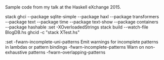 Sample code from my talk at the Haskell eXchange 2015.

stack ghci --package sqlite-simple --package haxl --package transformers --package text --package time --package text-show --package containers --package hashable
:set -XOverloadedStrings
stack build --watch-file BlogDB.hs
 ghcid -c "stack XTest.hs"


:set
-fwarn-incomplete-uni-patterns 	Emit warnings for incomplete patterns in lambdas or pattern bindings
-fwarn-incomplete-patterns 	Warn on non-exhaustive patterns
-fwarn-overlapping-patterns